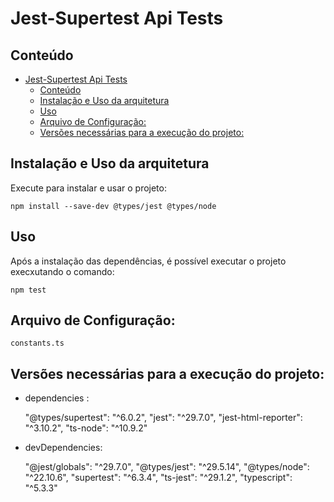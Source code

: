 # Jest-Supertest Api Tests

## Conteúdo
- [Jest-Supertest Api Tests](#jest-supertest-api-tests)
  - [Conteúdo](#conteúdo)
  - [Instalação e Uso da arquitetura](#instalação-e-uso-da-arquitetura)
  - [Uso](#uso)
  - [Arquivo de Configuração:](#arquivo-de-configuração)
  - [Versões necessárias para a execução do projeto:](#versões-necessárias-para-a-execução-do-projeto)


## Instalação e Uso da arquitetura

Execute para instalar e usar o projeto:

`npm install --save-dev @types/jest @types/node`

## Uso

Após a instalação das dependências, é possível executar o projeto execxutando o comando:

`npm test`

## Arquivo de Configuração:

`constants.ts`

## Versões necessárias para a execução do projeto:
 - dependencies :

    "@types/supertest": "^6.0.2",
    "jest": "^29.7.0",
    "jest-html-reporter": "^3.10.2",
    "ts-node": "^10.9.2"
 

  - devDependencies:

    "@jest/globals": "^29.7.0",
    "@types/jest": "^29.5.14",
    "@types/node": "^22.10.6",
    "supertest": "^6.3.4",
    "ts-jest": "^29.1.2",
    "typescript": "^5.3.3"
